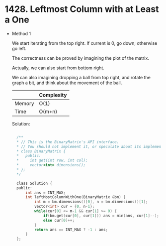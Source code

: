 # 1428. Leftmost Column with at Least a One

- Method 1

  We start iterating from the top right. If current is 0, go down; otherwise go left.

  The correctness can be proved by imagining the plot of the matrix.

  Actually, we can also start from bottom right.

  We can also imagining dropping a ball from top right, and rotate the graph a bit, and think about the movement of the ball.

  |        | Complexity |
  | ------ | ---------- |
  | Memory | O(1)       |
  | Time   | O(m+n)     |

  Solution:

  ```h

    /**
    * // This is the BinaryMatrix's API interface.
    * // You should not implement it, or speculate about its implementation
    * class BinaryMatrix {
    *   public:
    *     int get(int row, int col);
    *     vector<int> dimensions();
    * };
    */

    class Solution {
    public:
        int ans = INT_MAX;
        int leftMostColumnWithOne(BinaryMatrix &bm) {
            int m = bm.dimensions()[0], n = bm.dimensions()[1];
            vector<int> cur = {0, n-1};
            while(cur[0] <= m-1 && cur[1] >= 0) {
                if(bm.get(cur[0], cur[1])) ans = min(ans, cur[1]--);
                else cur[0]++;
            }
            return ans == INT_MAX ? -1 : ans;
        }
    };

  ```

<!-- - Method 2

    This is another method.

    | |   Complexity  |
    | ----------- | ----------- |
    |  Memory     | O(n) |
    |      Time       |  O(n) |


    Solution:

    ``` h



    ```

- Additional Knowledge:

    Here are some additional knowledge.



<br> -->
